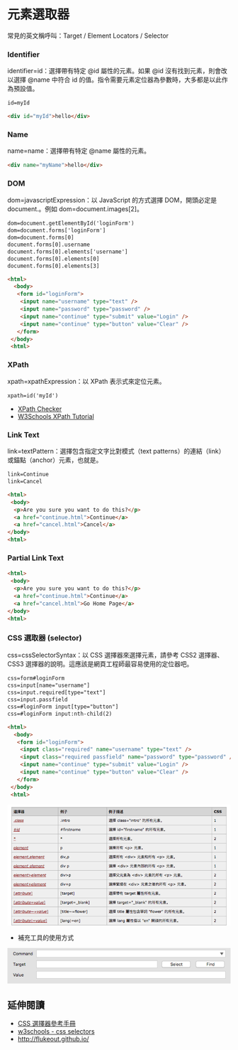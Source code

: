 # 元素選取器

常見的英文稱呼叫：Target / Element Locators / Selector

### Identifier

identifier=id：選擇帶有特定 @id 屬性的元素。如果 @id 沒有找到元素，則會改以選擇 @name 中符合 id 的值。指令需要元素定位器為參數時，大多都是以此作為預設值。

```
id=myId
```

```html
<div id="myId">hello</div>
```

### Name

name=name：選擇帶有特定 @name 屬性的元素。

```html
<div name="myName">hello</div>
```

### DOM

dom=javascriptExpression：以 JavaScript 的方式選擇 DOM，開頭必定是 document.。例如 dom=document.images[2]。

```
dom=document.getElementById('loginForm')
dom=document.forms['loginForm']
dom=document.forms[0]
document.forms[0].username
document.forms[0].elements['username']
document.forms[0].elements[0]
document.forms[0].elements[3]
```

```html
<html>
  <body>
   <form id="loginForm">
    <input name="username" type="text" />
    <input name="password" type="password" />
    <input name="continue" type="submit" value="Login" />
    <input name="continue" type="button" value="Clear" />
   </form>
 </body>
 <html>
```

### XPath

xpath=xpathExpression：以 XPath 表示式來定位元素。

```
xpath=id('myId')
```

* [XPath Checker](https://addons.mozilla.org/en-US/firefox/addon/1095?id=1095)
* [W3Schools XPath Tutorial](http://www.w3schools.com/xml/xpath_intro.asp)

### Link Text

link=textPattern：選擇包含指定文字比對模式（text patterns）的連結（link）或錨點（anchor）元素，也就是<a>。

```
link=Continue
link=Cancel
```

```html
<html>
 <body>
  <p>Are you sure you want to do this?</p>
  <a href="continue.html">Continue</a>
  <a href="cancel.html">Cancel</a>
</body>
<html>
```

### Partial Link Text


```html
<html>
 <body>
  <p>Are you sure you want to do this?</p>
  <a href="continue.html">Continue</a>
  <a href="cancel.html">Go Home Page</a>
</body>
<html>
```

### CSS 選取器 (selector)

css=cssSelectorSyntax：以 CSS 選擇器來選擇元素，請參考 CSS2 選擇器、CSS3 選擇器的說明。這應該是網頁工程師最容易使用的定位器吧。

```
css=form#loginForm
css=input[name="username"]
css=input.required[type="text"]
css=input.passfield
css=#loginForm input[type="button"]
css=#loginForm input:nth-child(2)
```

```html
<html>
  <body>
   <form id="loginForm">
    <input class="required" name="username" type="text" />
    <input class="required passfield" name="password" type="password" />
    <input name="continue" type="submit" value="Login" />
    <input name="continue" type="button" value="Clear" />
   </form>
 </body>
 <html>
```

![](assets/css-selector.png)

* 補充工具的使用方式

![](assets/select-button.png)

## 延伸閱讀

* [CSS 選擇器參考手冊](http://www.w3school.com.cn/cssref/css_selectors.asp)
* [w3schools - css selectors](https://www.w3schools.com/cssref/css_selectors.asp)
* <http://flukeout.github.io/>